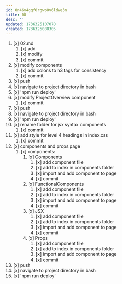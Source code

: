 ```yaml
---
id: 0n46y4gqf0rgwp0v6ldwe3n
title: 08
desc: ''
updated: 1736325107070
created: 1736325088305
---
```


1. [x] 02.md
    1. [x] add
    1. [x] modify
    1. [x] commit
1. [x] modify components
    1. [x] add colons to h3 tags for consistency
    1. [x] commit
1. [x] push
1. [x] navigate to project directory in bash
1. [x] 'npm run deploy'
1. [x] modify ProjectOverview component
    1. [x] commit
1. [x] push
1. [x] navigate to project directory in bash
1. [x] 'npm run deploy'
1. [x] rename folder for jsx syntax components
    1. [x] commit
1. [x] add style for level 4 headings in index.css
    1. [x] commit
1. [x] components and props page
    1. [x] components:
        1. [x] Components
            1. [x] add component file
            1. [x] add to index in components folder
            1. [x] import and add component to page
            1. [x] commit
        1. [x] FunctionalComponents
            1. [x] add component file
            1. [x] add to index in components folder
            1. [x] import and add component to page
            1. [x] commit
        1. [x] JSX
            1. [x] add component file
            1. [x] add to index in components folder
            1. [x] import and add component to page
            1. [x] commit
        1. [x] Props
            1. [x] add component file
            1. [x] add to index in components folder
            1. [x] import and add component to page
            1. [x] commit
1. [x] push
1. [x] navigate to project directory in bash
1. [x] 'npm run deploy'